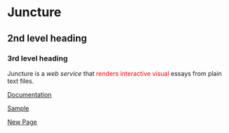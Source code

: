 <param ve-config title="Digital PENI" author="Ron" layout="vertical">

# Juncture

## 2nd level heading

### 3rd level heading

Juncture is a _web service_ that <span style="color:red;">renders interactive visual</span> essays from plain text files.  

[Documentation](help)

[Sample](https://www.google.com)

[New Page](new-page)
